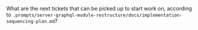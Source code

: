 What are the next tickets that can be picked up to start work on, according to `.prompts/server-graphql-module-restructure/docs/implementation-sequencing-plan.md`?
